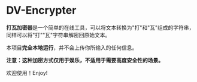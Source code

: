 # DV-Encrypter
**打瓦加密器**是一个简单的在线工具，可以将文本转换为"打"和"瓦"组成的字符串，同样可以将"打""瓦"字符串解密回原始文本。

本项目**完全本地运行**，并不会上传你所输入的任何信息。

**注意：这种加密方式仅用于娱乐，不适用于需要高度安全性的场景。**

欢迎使用！Enjoy!
